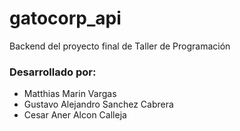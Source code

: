 # gatocorp_api
Backend del proyecto final de Taller de Programación

### Desarrollado por:
- Matthias Marin Vargas
- Gustavo Alejandro Sanchez Cabrera
- Cesar Aner Alcon Calleja